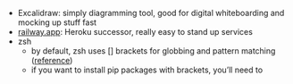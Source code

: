 -   Excalidraw: simply diagramming tool, good for digital whiteboarding and mocking up stuff fast
-   [railway.app](https://railway.app): Heroku successor, really easy to stand up services
-   zsh
    -   by default, zsh uses [] brackets for globbing and pattern matching ([reference](https://zsh.sourceforge.io/Guide/zshguide05.html#l137))
    -   if you want to install pip packages with brackets, you’ll need to